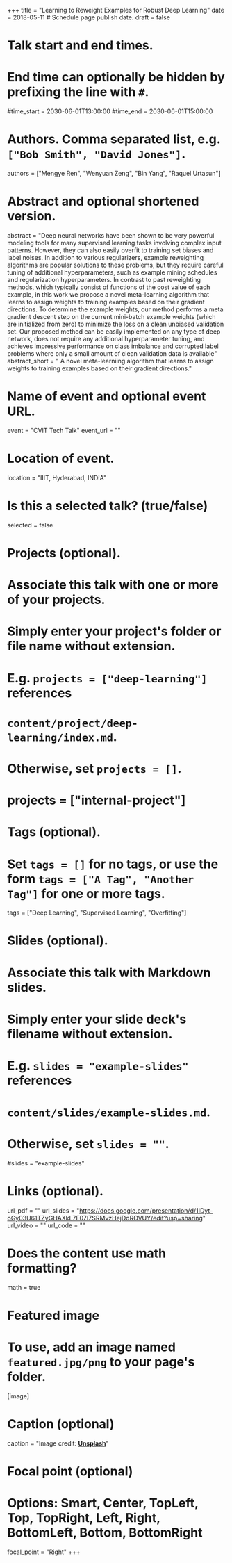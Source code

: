 +++
title = "Learning to Reweight Examples for Robust Deep Learning"
date = 2018-05-11  # Schedule page publish date.
draft = false

# Talk start and end times.
#   End time can optionally be hidden by prefixing the line with `#`.
#time_start = 2030-06-01T13:00:00
#time_end = 2030-06-01T15:00:00

# Authors. Comma separated list, e.g. `["Bob Smith", "David Jones"]`.
authors = ["Mengye Ren", "Wenyuan Zeng", "Bin Yang", "Raquel Urtasun"]

# Abstract and optional shortened version.
abstract = "Deep neural networks have been shown to be very powerful modeling tools for many supervised learning tasks involving complex input patterns. However, they can also easily overfit to training set biases and label noises. In addition to various regularizers, example reweighting algorithms are popular solutions to these problems, but they require careful tuning of additional hyperparameters, such as example mining schedules and regularization hyperparameters. In contrast to past reweighting methods, which typically consist of functions of the cost value of each example, in this work we propose a novel meta-learning algorithm that learns to assign weights to training examples based on their gradient directions. To determine the example weights, our method performs a meta gradient descent step on the current mini-batch example weights (which are initialized from zero) to minimize the loss on a clean unbiased validation set. Our proposed method can be easily implemented on any type of deep network, does not require any additional hyperparameter tuning, and achieves impressive performance on class imbalance and corrupted label problems where only a small amount of clean validation data is available"
abstract_short = " A novel meta-learniing algorithm that learns to assign weights to training examples based on their gradient directions."

# Name of event and optional event URL.
event = "CVIT Tech Talk"
event_url = ""

# Location of event.
location = "IIIT, Hyderabad, INDIA"

# Is this a selected talk? (true/false)
selected = false

# Projects (optional).
#   Associate this talk with one or more of your projects.
#   Simply enter your project's folder or file name without extension.
#   E.g. `projects = ["deep-learning"]` references 
#   `content/project/deep-learning/index.md`.
#   Otherwise, set `projects = []`.
# projects = ["internal-project"]

# Tags (optional).
#   Set `tags = []` for no tags, or use the form `tags = ["A Tag", "Another Tag"]` for one or more tags.
tags = ["Deep Learning", "Supervised Learning", "Overfitting"]

# Slides (optional).
#   Associate this talk with Markdown slides.
#   Simply enter your slide deck's filename without extension.
#   E.g. `slides = "example-slides"` references 
#   `content/slides/example-slides.md`.
#   Otherwise, set `slides = ""`.
#slides = "example-slides"

# Links (optional).
url_pdf = ""
url_slides = "https://docs.google.com/presentation/d/1IDyt-oGy03U61TZyGHAXkL7F07I7SRMvzHejDdROVUY/edit?usp=sharing"
url_video = ""
url_code = ""

# Does the content use math formatting?
math = true

# Featured image
# To use, add an image named `featured.jpg/png` to your page's folder. 
[image]
  # Caption (optional)
  caption = "Image credit: [**Unsplash**](https://unsplash.com/photos/bzdhc5b3Bxs)"

  # Focal point (optional)
  # Options: Smart, Center, TopLeft, Top, TopRight, Left, Right, BottomLeft, Bottom, BottomRight
  focal_point = "Right"
+++

